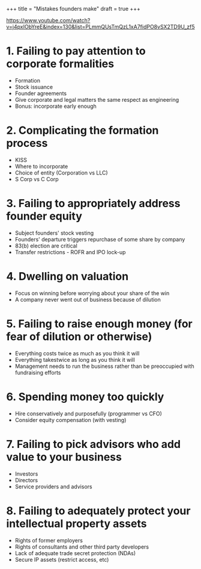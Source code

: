 +++
title = "Mistakes founders make"
draft = true
+++

https://www.youtube.com/watch?v=j4pxIObYreE&index=130&list=PLmmQUsTmQzL1xA7fidPO8vSX2TD9U_zf5

# 1. Failing to pay attention to corporate formalities

- Formation
- Stock issuance
- Founder agreements
- Give corporate and legal matters the same respect as engineering
- Bonus: incorporate early enough

# 2. Complicating the formation process

- KISS
- Where to incorporate
- Choice of entity (Corporation vs LLC)
- S Corp vs C Corp

# 3. Failing to appropriately address founder equity

- Subject founders' stock vesting
- Founders' departure triggers repurchase of some share by company
- 83(b) election are critical
- Transfer restrictions - ROFR and IPO lock-up

# 4. Dwelling on valuation

- Focus on winning before worrying about your share of the win
- A company never went out of business because of dilution

# 5. Failing to raise enough money (for fear of dilution or otherwise)

- Everything costs twice as much as you think it will
- Everything takestwice as long as you think it will
- Management needs to run the business rather than be preoccupied with
  fundraising efforts

# 6. Spending money too quickly

- Hire conservatively and purposefully (programmer vs CFO)
- Consider equity compensation (with vesting)

# 7. Failing to pick advisors who add value to your business

- Investors
- Directors
- Service providers and advisors

# 8. Failing to adequately protect your intellectual property assets

- Rights of former employers
- Rights of consultants and other third party developers
- Lack of adequate trade secret protection (NDAs)
- Secure IP assets (restrict access, etc)
